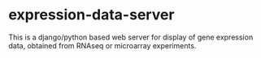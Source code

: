 expression-data-server
======================

This is a django/python based web server for display of gene expression data, obtained from RNAseq or microarray experiments.